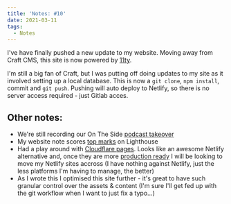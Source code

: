 ```yaml
---
title: 'Notes: #10'
date: 2021-03-11
tags:
  - Notes
---
```


I've have finally pushed a new update to my website. Moving away from Craft CMS, this site is now powered by [11ty](https://www.11ty.dev/).

I'm still a big fan of Craft, but I was putting off doing updates to my site as it involved setting up a local database. This is now a `git clone`, `npm install`, commit and `git push`. Pushing will auto deploy to Netlify, so there is no server access required - just Gitlab acces.

## Other notes:

- We're still recording our On The Side [podcast takeover](https://makelifeworkpodcast.com/)
- My website note scores [top marks](https://twitter.com/mikestreety/status/1369756097549045763) on Lighthouse
- Had a play around with [Cloudflare pages](https://pages.cloudflare.com/). Looks like an awesome Netlify alternative and, once they are more [production ready](https://developers.cloudflare.com/pages/platform/known-issues) I will be looking to move my Netlify sites accross (I have nothing against Netlify, just the less platforms I'm having to manage, the better)
- As I wrote this I optimised this site further - it's great to have such granular control over the assets & content (I'm sure I'll get fed up with the git workflow when I want to just fix a typo...)
